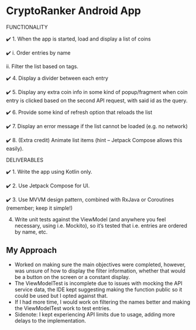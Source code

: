 # CryptoRanker Android App

FUNCTIONALITY

:heavy_check_mark: 1. When	the	app	is	started,	load	and	display	a	list	of	coins
   
   :heavy_check_mark: i. Order	entries	by	name
   
   ii. Filter	the	list	based	on	tags.

:heavy_check_mark: 4. Display	a	divider	between	each	entry

:heavy_check_mark: 5. Display	any	extra	coin	info in	some	kind	of	popup/fragment	when coin entry	is	clicked	based	on	the	second	API	request,	with	said	id as	the	query.

:heavy_check_mark: 6. Provide	some	kind	of	refresh	option	that	reloads	the	list

:heavy_check_mark: 7. Display	an	error	message	if	the	list	cannot	be	loaded	(e.g.	no	network)

:heavy_check_mark: 8. (Extra	credit)	Animate	list	items	(hint	–	Jetpack	Compose	allows	this	easily).

DELIVERABLES

:heavy_check_mark: 1. Write	the	app	using	Kotlin	only.

:heavy_check_mark: 2. Use	Jetpack	Compose	for	UI.

:heavy_check_mark: 3. Use	MVVM	design	pattern,	combined	with	RxJava	or	Coroutines	(remember;	keep	it simple!)

4. Write	unit	tests	against	the	ViewModel	(and	anywhere	you	feel	necessary,	using	i.e.
   Mockito),	so	it’s	tested	that	i.e.	entries	are	ordered	by	name,	etc.

## My Approach
- Worked on making sure the main objectives were completed, however, was unsure of how to display the filter information, whether that would be a button on the screen or a constant display.
- The ViewModelTest is incomplete due to issues with mocking the API service data, the IDE kept suggesting making the function public so it could be used but I opted against that.
- If I had more time, I would work on filtering the names better and making the ViewModelTest work to test entries.
- Sidenote: I kept experiencing API limits due to usage, adding more delays to the implementation.

